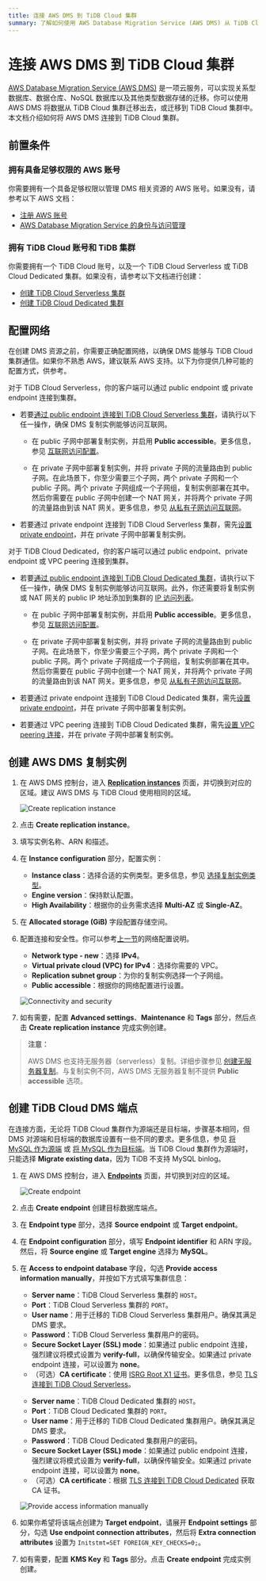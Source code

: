 ```yaml
---
title: 连接 AWS DMS 到 TiDB Cloud 集群
summary: 了解如何使用 AWS Database Migration Service (AWS DMS) 从 TiDB Cloud 迁移数据或向 TiDB Cloud 迁移数据。
---
```


# 连接 AWS DMS 到 TiDB Cloud 集群

[AWS Database Migration Service (AWS DMS)](https://aws.amazon.com/dms/) 是一项云服务，可以实现关系型数据库、数据仓库、NoSQL 数据库以及其他类型数据存储的迁移。你可以使用 AWS DMS 将数据从 TiDB Cloud 集群迁移出去，或迁移到 TiDB Cloud 集群中。本文档介绍如何将 AWS DMS 连接到 TiDB Cloud 集群。

## 前置条件

### 拥有具备足够权限的 AWS 账号

你需要拥有一个具备足够权限以管理 DMS 相关资源的 AWS 账号。如果没有，请参考以下 AWS 文档：

- [注册 AWS 账号](https://docs.aws.amazon.com/dms/latest/userguide/CHAP_GettingStarted.SettingUp.html#sign-up-for-aws)
- [AWS Database Migration Service 的身份与访问管理](https://docs.aws.amazon.com/dms/latest/userguide/security-iam.html)

### 拥有 TiDB Cloud 账号和 TiDB 集群

你需要拥有一个 TiDB Cloud 账号，以及一个 TiDB Cloud Serverless 或 TiDB Cloud Dedicated 集群。如果没有，请参考以下文档进行创建：

- [创建 TiDB Cloud Serverless 集群](/tidb-cloud/create-tidb-cluster-serverless.md)
- [创建 TiDB Cloud Dedicated 集群](/tidb-cloud/create-tidb-cluster.md)

## 配置网络

在创建 DMS 资源之前，你需要正确配置网络，以确保 DMS 能够与 TiDB Cloud 集群通信。如果你不熟悉 AWS，建议联系 AWS 支持。以下为你提供几种可能的配置方式，供参考。

<SimpleTab>

<div label="TiDB Cloud Serverless">

对于 TiDB Cloud Serverless，你的客户端可以通过 public endpoint 或 private endpoint 连接到集群。

- 若要[通过 public endpoint 连接到 TiDB Cloud Serverless 集群](/tidb-cloud/connect-via-standard-connection-serverless.md)，请执行以下任一操作，确保 DMS 复制实例能够访问互联网。

    - 在 public 子网中部署复制实例，并启用 **Public accessible**。更多信息，参见 [互联网访问配置](https://docs.aws.amazon.com/vpc/latest/userguide/VPC_Internet_Gateway.html#vpc-igw-internet-access)。

    - 在 private 子网中部署复制实例，并将 private 子网的流量路由到 public 子网。在此场景下，你至少需要三个子网，两个 private 子网和一个 public 子网。两个 private 子网组成一个子网组，复制实例部署在其中。然后你需要在 public 子网中创建一个 NAT 网关，并将两个 private 子网的流量路由到该 NAT 网关。更多信息，参见 [从私有子网访问互联网](https://docs.aws.amazon.com/vpc/latest/userguide/nat-gateway-scenarios.html#public-nat-internet-access)。

- 若要通过 private endpoint 连接到 TiDB Cloud Serverless 集群，需先[设置 private endpoint](/tidb-cloud/set-up-private-endpoint-connections-serverless.md)，并在 private 子网中部署复制实例。

</div>

<div label="TiDB Cloud Dedicated">

对于 TiDB Cloud Dedicated，你的客户端可以通过 public endpoint、private endpoint 或 VPC peering 连接到集群。

- 若要[通过 public endpoint 连接到 TiDB Cloud Dedicated 集群](/tidb-cloud/connect-via-standard-connection.md)，请执行以下任一操作，确保 DMS 复制实例能够访问互联网。此外，你还需要将复制实例或 NAT 网关的 public IP 地址添加到集群的 [IP 访问列表](/tidb-cloud/configure-ip-access-list.md)。

    - 在 public 子网中部署复制实例，并启用 **Public accessible**。更多信息，参见 [互联网访问配置](https://docs.aws.amazon.com/vpc/latest/userguide/VPC_Internet_Gateway.html#vpc-igw-internet-access)。

    - 在 private 子网中部署复制实例，并将 private 子网的流量路由到 public 子网。在此场景下，你至少需要三个子网，两个 private 子网和一个 public 子网。两个 private 子网组成一个子网组，复制实例部署在其中。然后你需要在 public 子网中创建一个 NAT 网关，并将两个 private 子网的流量路由到该 NAT 网关。更多信息，参见 [从私有子网访问互联网](https://docs.aws.amazon.com/vpc/latest/userguide/nat-gateway-scenarios.html#public-nat-internet-access)。

- 若要通过 private endpoint 连接到 TiDB Cloud Dedicated 集群，需先[设置 private endpoint](/tidb-cloud/set-up-private-endpoint-connections.md)，并在 private 子网中部署复制实例。

- 若要通过 VPC peering 连接到 TiDB Cloud Dedicated 集群，需先[设置 VPC peering 连接](/tidb-cloud/set-up-vpc-peering-connections.md)，并在 private 子网中部署复制实例。

</div>
</SimpleTab>

## 创建 AWS DMS 复制实例

1. 在 AWS DMS 控制台，进入 [**Replication instances**](https://console.aws.amazon.com/dms/v2/home#replicationInstances) 页面，并切换到对应的区域。建议 AWS DMS 与 TiDB Cloud 使用相同的区域。

   ![Create replication instance](/media/tidb-cloud/aws-dms-tidb-cloud/aws-dms-connect-replication-instances.png)

2. 点击 **Create replication instance**。

3. 填写实例名称、ARN 和描述。

4. 在 **Instance configuration** 部分，配置实例：
    - **Instance class**：选择合适的实例类型。更多信息，参见 [选择复制实例类型](https://docs.aws.amazon.com/dms/latest/userguide/CHAP_ReplicationInstance.Types.html)。
    - **Engine version**：保持默认配置。
    - **High Availability**：根据你的业务需求选择 **Multi-AZ** 或 **Single-AZ**。

5. 在 **Allocated storage (GiB)** 字段配置存储空间。

6. 配置连接和安全性。你可以参考[上一节](#configure-network)的网络配置说明。

    - **Network type - new**：选择 **IPv4**。
    - **Virtual private cloud (VPC) for IPv4**：选择你需要的 VPC。
    - **Replication subnet group**：为你的复制实例选择一个子网组。
    - **Public accessible**：根据你的网络配置进行设置。

    ![Connectivity and security](/media/tidb-cloud/aws-dms-tidb-cloud/aws-dms-connect-connectivity-security.png)

7. 如有需要，配置 **Advanced settings**、**Maintenance** 和 **Tags** 部分，然后点击 **Create replication instance** 完成实例创建。

> **注意：**
>
> AWS DMS 也支持无服务器（serverless）复制。详细步骤参见 [创建无服务器复制](https://docs.aws.amazon.com/dms/latest/userguide/CHAP_Serverless.Components.html#CHAP_Serverless.create)。与复制实例不同，AWS DMS 无服务器复制不提供 **Public accessible** 选项。

## 创建 TiDB Cloud DMS 端点

在连接方面，无论将 TiDB Cloud 集群作为源端还是目标端，步骤基本相同，但 DMS 对源端和目标端的数据库设置有一些不同的要求。更多信息，参见 [将 MySQL 作为源端](https://docs.aws.amazon.com/dms/latest/userguide/CHAP_Source.MySQL.html) 或 [将 MySQL 作为目标端](https://docs.aws.amazon.com/dms/latest/userguide/CHAP_Target.MySQL.html)。当 TiDB Cloud 集群作为源端时，只能选择 **Migrate existing data**，因为 TiDB 不支持 MySQL binlog。

1. 在 AWS DMS 控制台，进入 [**Endpoints**](https://console.aws.amazon.com/dms/v2/home#endpointList) 页面，并切换到对应的区域。

    ![Create endpoint](/media/tidb-cloud/aws-dms-tidb-cloud/aws-dms-connect-create-endpoint.png)

2. 点击 **Create endpoint** 创建目标数据库端点。

3. 在 **Endpoint type** 部分，选择 **Source endpoint** 或 **Target endpoint**。

4. 在 **Endpoint configuration** 部分，填写 **Endpoint identifier** 和 ARN 字段。然后，将 **Source engine** 或 **Target engine** 选择为 **MySQL**。

5. 在 **Access to endpoint database** 字段，勾选 **Provide access information manually**，并按如下方式填写集群信息：

    <SimpleTab>

    <div label="TiDB Cloud Serverless">

    - **Server name**：TiDB Cloud Serverless 集群的 `HOST`。
    - **Port**：TiDB Cloud Serverless 集群的 `PORT`。
    - **User name**：用于迁移的 TiDB Cloud Serverless 集群用户。确保其满足 DMS 要求。
    - **Password**：TiDB Cloud Serverless 集群用户的密码。
    - **Secure Socket Layer (SSL) mode**：如果通过 public endpoint 连接，强烈建议将模式设置为 **verify-full**，以确保传输安全。如果通过 private endpoint 连接，可以设置为 **none**。
    - （可选）**CA certificate**：使用 [ISRG Root X1 证书](https://letsencrypt.org/certs/isrgrootx1.pem)。更多信息，参见 [TLS 连接到 TiDB Cloud Serverless](/tidb-cloud/secure-connections-to-serverless-clusters.md)。

    </div>

    <div label="TiDB Cloud Dedicated">

    - **Server name**：TiDB Cloud Dedicated 集群的 `HOST`。
    - **Port**：TiDB Cloud Dedicated 集群的 `PORT`。
    - **User name**：用于迁移的 TiDB Cloud Dedicated 集群用户。确保其满足 DMS 要求。
    - **Password**：TiDB Cloud Dedicated 集群用户的密码。
    - **Secure Socket Layer (SSL) mode**：如果通过 public endpoint 连接，强烈建议将模式设置为 **verify-full**，以确保传输安全。如果通过 private endpoint 连接，可以设置为 **none**。
    - （可选）**CA certificate**：根据 [TLS 连接到 TiDB Cloud Dedicated](/tidb-cloud/tidb-cloud-tls-connect-to-dedicated.md) 获取 CA 证书。

    </div>
    </SimpleTab>

     ![Provide access information manually](/media/tidb-cloud/aws-dms-tidb-cloud/aws-dms-connect-configure-endpoint.png)

6. 如果你希望将该端点创建为 **Target endpoint**，请展开 **Endpoint settings** 部分，勾选 **Use endpoint connection attributes**，然后将 **Extra connection attributes** 设置为 `Initstmt=SET FOREIGN_KEY_CHECKS=0;`。

7. 如有需要，配置 **KMS Key** 和 **Tags** 部分。点击 **Create endpoint** 完成实例创建。